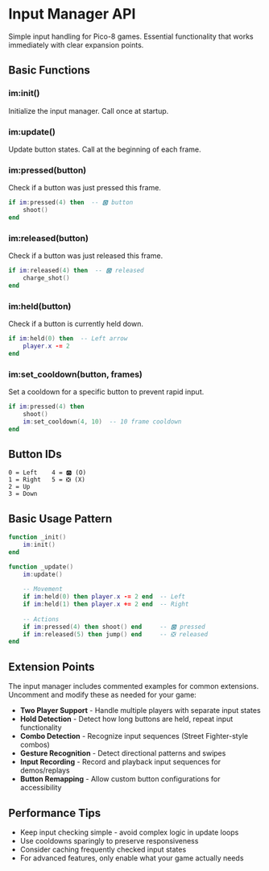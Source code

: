 # Input Manager API

Simple input handling for Pico-8 games. Essential functionality that works immediately with clear expansion points.

## Basic Functions

### im:init()
Initialize the input manager. Call once at startup.

### im:update()
Update button states. Call at the beginning of each frame.

### im:pressed(button)
Check if a button was just pressed this frame.

```lua
if im:pressed(4) then  -- 🅾️ button
    shoot()
end
```

### im:released(button)
Check if a button was just released this frame.

```lua
if im:released(4) then  -- 🅾️ released
    charge_shot()
end
```

### im:held(button)
Check if a button is currently held down.

```lua
if im:held(0) then  -- Left arrow
    player.x -= 2
end
```

### im:set_cooldown(button, frames)
Set a cooldown for a specific button to prevent rapid input.

```lua
if im:pressed(4) then
    shoot()
    im:set_cooldown(4, 10)  -- 10 frame cooldown
end
```

## Button IDs

```
0 = Left    4 = 🅾️ (O)
1 = Right   5 = ❎ (X)
2 = Up
3 = Down
```

## Basic Usage Pattern

```lua
function _init()
    im:init()
end

function _update()
    im:update()
    
    -- Movement
    if im:held(0) then player.x -= 2 end  -- Left
    if im:held(1) then player.x += 2 end  -- Right
    
    -- Actions
    if im:pressed(4) then shoot() end     -- 🅾️ pressed
    if im:released(5) then jump() end     -- ❎ released
end
```

## Extension Points

The input manager includes commented examples for common extensions. Uncomment and modify these as needed for your game:

- **Two Player Support** - Handle multiple players with separate input states
- **Hold Detection** - Detect how long buttons are held, repeat input functionality
- **Combo Detection** - Recognize input sequences (Street Fighter-style combos)
- **Gesture Recognition** - Detect directional patterns and swipes
- **Input Recording** - Record and playback input sequences for demos/replays
- **Button Remapping** - Allow custom button configurations for accessibility

## Performance Tips

- Keep input checking simple - avoid complex logic in update loops
- Use cooldowns sparingly to preserve responsiveness
- Consider caching frequently checked input states
- For advanced features, only enable what your game actually needs
